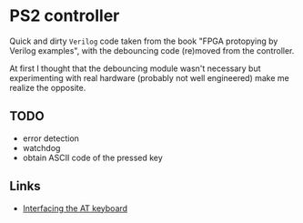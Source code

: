 # PS2 controller

Quick and dirty ``Verilog`` code taken from the book "FPGA protopying by Verilog examples",
with the debouncing code (re)moved from the controller.

At first I thought that the debouncing module wasn't necessary but experimenting
with real hardware (probably not well engineered) make me realize the opposite.

## TODO

 - error detection
 - watchdog
 - obtain ASCII code of the pressed key

## Links

 - [Interfacing the AT keyboard](http://retired.beyondlogic.org/keyboard/keybrd.htm)
